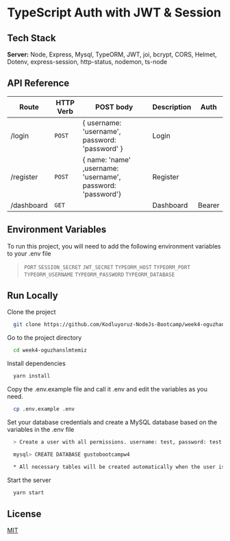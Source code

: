 # TypeScript Auth with JWT & Session

## Tech Stack

**Server:** Node, Express, Mysql, TypeORM, JWT, joi, bcrypt, CORS, Helmet, Dotenv, express-session, http-status, nodemon, ts-node

## API Reference

| Route      | HTTP Verb | POST body                                                   | Description | Auth   |
| ---------- | --------- | ----------------------------------------------------------- | ----------- | ------ |
| /login     | `POST`    | { username: 'username', password: 'password' }              | Login       |        |
| /register  | `POST`    | { name: 'name' ,username: 'username', password: 'password'} | Register    |        |
| /dashboard | `GET`     |                                                             | Dashboard   | Bearer |

## Environment Variables

To run this project, you will need to add the following environment variables to your .env file

> `PORT` `SESSION_SECRET` `JWT_SECRET` `TYPEORM_HOST` `TYPEORM_PORT` `TYPEORM_USERNAME` `TYPEORM_PASSWORD` `TYPEORM_DATABASE`

## Run Locally

Clone the project

```bash
  git clone https://github.com/Kodluyoruz-NodeJs-Bootcamp/week4-oguzhanslmtemiz.git
```

Go to the project directory

```bash
  cd week4-oguzhanslmtemiz
```

Install dependencies

```bash
  yarn install
```

Copy the .env.example file and call it .env and edit the variables as you need.

```bash
  cp .env.example .env
```

Set your database credentials and create a MySQL database based on the variables in the .env file

```bash
  > Create a user with all permissions. username: test, password: test

  mysql> CREATE DATABASE gustobootcampw4

  * All necessary tables will be created automatically when the user is registered
```

Start the server

```bash
  yarn start
```

## License

[MIT](https://choosealicense.com/licenses/mit/)
